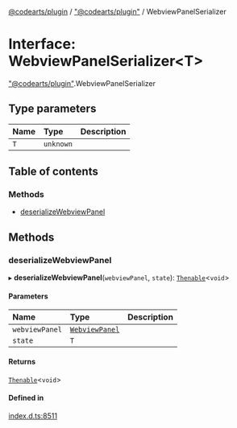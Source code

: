 [@codearts/plugin](../README.md) / ["@codearts/plugin"](../modules/_codearts_plugin_.md) / WebviewPanelSerializer

# Interface: WebviewPanelSerializer<T\>

["@codearts/plugin"](../modules/_codearts_plugin_.md).WebviewPanelSerializer

## Type parameters

| Name | Type | Description |
| :------ | :------ | :------ |
| `T` | `unknown` |  |

## Table of contents

### Methods

- [deserializeWebviewPanel](codearts_plugin_.WebviewPanelSerializer.md#deserializewebviewpanel)

## Methods

### deserializeWebviewPanel

▸ **deserializeWebviewPanel**(`webviewPanel`, `state`): [`Thenable`](Thenable.md)<`void`\>

#### Parameters

| Name | Type | Description |
| :------ | :------ | :------ |
| `webviewPanel` | [`WebviewPanel`](codearts_plugin_.WebviewPanel.md) |  |
| `state` | `T` |  |

#### Returns

[`Thenable`](Thenable.md)<`void`\>

#### Defined in

[index.d.ts:8511](https://github.com/huaweicloud/cloudide-plugin-api/blob/b58031b/index.d.ts#L8511)
